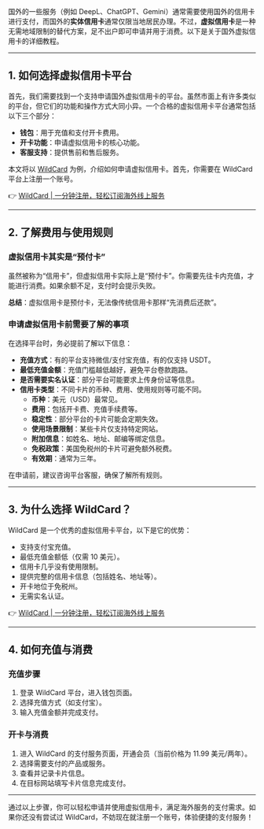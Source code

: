 国外的一些服务（例如 DeepL、ChatGPT、Gemini）通常需要使用国外的信用卡进行支付，而国外的**实体信用卡**通常仅限当地居民办理。不过，**虚拟信用卡**是一种无需地域限制的替代方案，足不出户即可申请并用于消费。以下是关于国外虚拟信用卡的详细教程。

---

## 1. 如何选择虚拟信用卡平台

首先，我们需要找到一个支持申请国外虚拟信用卡的平台。虽然市面上有许多类似的平台，但它们的功能和操作方式大同小异。一个合格的虚拟信用卡平台通常包括以下三个部分：

- **钱包**：用于充值和支付开卡费用。
- **开卡功能**：申请虚拟信用卡的核心功能。
- **客服支持**：提供售前和售后服务。

本文将以 [WildCard](https://bit.ly/bewildcard) 为例，介绍如何申请虚拟信用卡。首先，你需要在 WildCard 平台上注册一个账号。

👉 [WildCard | 一分钟注册，轻松订阅海外线上服务](https://bit.ly/bewildcard)

---

## 2. 了解费用与使用规则

### 虚拟信用卡其实是“预付卡”

虽然被称为“信用卡”，但虚拟信用卡实际上是“预付卡”。你需要先往卡内充值，才能进行消费。如果余额不足，支付时会提示失败。

**总结**：虚拟信用卡是预付卡，无法像传统信用卡那样“先消费后还款”。

### 申请虚拟信用卡前需要了解的事项

在选择平台时，务必提前了解以下信息：

- **充值方式**：有的平台支持微信/支付宝充值，有的仅支持 USDT。
- **最低充值金额**：充值门槛越低越好，避免平台卷款跑路。
- **是否需要实名认证**：部分平台可能要求上传身份证等信息。
- **信用卡类型**：不同卡片的币种、费用、使用规则等可能不同。
  - **币种**：美元（USD）最常见。
  - **费用**：包括开卡费、充值手续费等。
  - **稳定性**：部分平台的卡片可能会定期失效。
  - **使用场景限制**：某些卡片仅支持特定网站。
  - **附加信息**：如姓名、地址、邮编等绑定信息。
  - **免税政策**：美国免税州的卡片可避免额外税费。
  - **有效期**：通常为三年。

在申请前，建议咨询平台客服，确保了解所有规则。

---

## 3. 为什么选择 WildCard？

WildCard 是一个优秀的虚拟信用卡平台，以下是它的优势：

- 支持支付宝充值。
- 最低充值金额低（仅需 10 美元）。
- 信用卡几乎没有使用限制。
- 提供完整的信用卡信息（包括姓名、地址等）。
- 开卡地位于免税州。
- 无需实名认证。

👉 [WildCard | 一分钟注册，轻松订阅海外线上服务](https://bit.ly/bewildcard)

---

## 4. 如何充值与消费

### 充值步骤

1. 登录 WildCard 平台，进入钱包页面。
2. 选择充值方式（如支付宝）。
3. 输入充值金额并完成支付。

### 开卡与消费

1. 进入 WildCard 的支付服务页面，开通会员（当前价格为 11.99 美元/两年）。
2. 选择需要支付的产品或服务。
3. 查看并记录卡片信息。
4. 在目标网站填写卡片信息完成支付。

---

通过以上步骤，你可以轻松申请并使用虚拟信用卡，满足海外服务的支付需求。如果你还没有尝试过 WildCard，不妨现在就注册一个账号，体验便捷的支付服务！